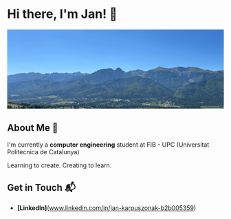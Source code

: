 # Hi there, I'm Jan! 👋

![Banner Image](https://github.com/jankarpuszonak/jankarpuszonak/blob/main/IMG_5927.jpg?raw=true)

## About Me 📝

I'm currently a **computer engineering** student at FIB - UPC (Universitat Politècnica de Catalunya)

Learning to create. Creating to learn.

## Get in Touch 📬

- **[LinkedIn]**(www.linkedin.com/in/jan-karpuszonak-b2b005359)
<!--
**jankarpuszonak/jankarpuszonak** is a ✨ _special_ ✨ repository because its `README.md` (this file) appears on your GitHub profile.

Here are some ideas to get you started:

- 🔭 I’m currently working on ...
- 🌱 I’m currently learning ...
- 👯 I’m looking to collaborate on ...
- 🤔 I’m looking for help with ...
- 💬 Ask me about ...
- 📫 How to reach me: ...
- 😄 Pronouns: ...
- ⚡ Fun fact: ...
-->
